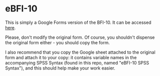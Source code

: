 # eBFI-10

This is simply a Google Forms version of the BFI-10. It can be accessed [here][1].

Please, don't modify the original form. Of course, you shouldn't dispense the original form either - you should copy the form.

I also recommend that you copy the Google sheet attached to the original form and attach it to your copy: it contains variable names in the accompanying SPSS Syntax (found in this repo, named "eBFI-10 SPSS Syntax"), and this should help make your work easier.

[1]: https://docs.google.com/forms/d/1tbUk2ur6Mtb2bImFvWIvEb40d5wF0aLph1WWi0hozb4/edit?usp=sharing
